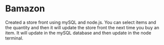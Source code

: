 # Bamazon

Created a store front using mySQL and node.js. You can select items and the quantity and then it will update the store front the next time you buy an item. It will update in the mySQL database and then update in the node terminal. 

